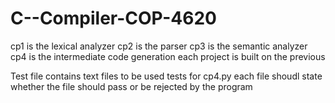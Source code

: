 # C--Compiler-COP-4620

cp1 is the lexical analyzer
cp2 is the parser 
cp3 is the semantic analyzer 
cp4 is the intermediate code generation
each project is built on the previous 

Test file contains text files to be used tests for cp4.py
each file shoudl state whether the file should pass or be rejected by the program
